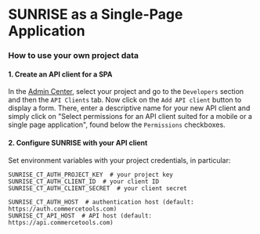 # SUNRISE as a Single-Page Application

### How to use your own project data


#### 1. Create an API client for a SPA
In the [Admin Center](https://admin.commercetools.com/), select your project and go to the `Developers` section and then the `API Clients` tab. Now click on the `Add API client` button to display a form. There, enter a descriptive name for your new API client and simply click on "Select permissions for an API client suited for a mobile or a single page application", found below the `Permissions` checkboxes.  

#### 2. Configure SUNRISE with your API client 
Set environment variables with your project credentials, in particular:
```shell
SUNRISE_CT_AUTH_PROJECT_KEY  # your project key
SUNRISE_CT_AUTH_CLIENT_ID  # your client ID
SUNRISE_CT_AUTH_CLIENT_SECRET  # your client secret

SUNRISE_CT_AUTH_HOST  # authentication host (default: https://auth.commercetools.com)
SUNRISE_CT_API_HOST  # API host (default: https://api.commercetools.com)
```